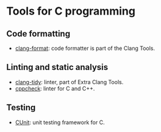 # Tools for C programming


## Code formatting

* [clang-format](https://clang.llvm.org/docs/ClangFormat.html): code formatter
  is part of the Clang Tools.


## Linting and static analysis

* [clang-tidy](https://clang.llvm.org/extra/clang-tidy/): linter, part of Extra
  Clang Tools.
* [cppcheck](https://cppcheck.sourceforge.io/): linter for C and C++.


## Testing

* [CUnit](https://cunit.sourceforge.net/): unit testing framework for C.

